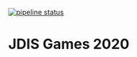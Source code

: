 [![pipeline status](https://depot.dinf.usherbrooke.ca/dinf/projets/h20/eq02-jdisgames/diep.io/badges/master/pipeline.svg)](https://depot.dinf.usherbrooke.ca/dinf/projets/h20/eq02-jdisgames/diep.io/commits/master)

# JDIS Games 2020